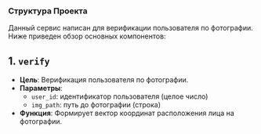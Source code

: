 ### Структура Проекта

Данный сервис написан для верификации пользователя по фотографии. Ниже приведен обзор основных компонентов:


## 1. `verify`

- **Цель**: Верификация пользователя по фотографии.
- **Параметры**:
  - `user_id`: идентификатор пользователя (целое число)
  - `img_path`: путь до фотографии (строка)
- **Функция**: Формирует вектор координат расположения лица на фотографии.

